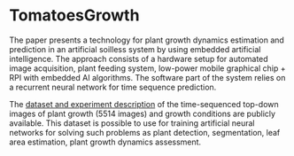 # TomatoesGrowth
The paper presents a technology for plant growth dynamics estimation and prediction in an artificial soilless system by using embedded artificial intelligence. The approach consists of a hardware setup for automated image acquisition, plant feeding system, low-power mobile graphical chip + RPI with embedded AI algorithms. The software part of the system relies on a recurrent neural network for time sequence prediction.

The [dataset and experiment description](https://drive.google.com/drive/folders/1d9EXFCZmHMVhloW-ilDaMododRorbu9F?usp=sharing) of the time-sequenced top-down images of plant growth (5514 images) and growth conditions are publicly available. This dataset is possible to use for training artificial neural networks for solving such problems as plant detection, segmentation, leaf area estimation, plant growth dynamics assessment.
